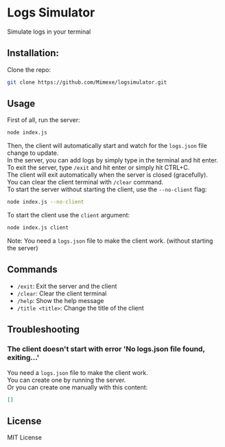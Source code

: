 # Logs Simulator

Simulate logs in your terminal

## Installation:

Clone the repo:

```sh
git clone https://github.com/Mimexe/logsimulator.git
```

## Usage

First of all, run the server:

```sh
node index.js
```

Then, the client will automatically start and watch for the `logs.json` file change to update.  
In the server, you can add logs by simply type in the terminal and hit enter.  
To exit the server, type `/exit` and hit enter or simply hit CTRL+C.  
The client will exit automatically when the server is closed (gracefully).  
You can clear the client terminal with `/clear` command.  
To start the server without starting the client, use the `--no-client` flag:

```sh
node index.js --no-client
```

To start the client use the `client` argument:

```sh
node index.js client
```

Note: You need a `logs.json` file to make the client work. (without starting the server)

## Commands

- `/exit`: Exit the server and the client
- `/clear`: Clear the client terminal
- `/help`: Show the help message
- `/title <title>`: Change the title of the client

## Troubleshooting

### The client doesn't start with error 'No logs.json file found, exiting...'

You need a `logs.json` file to make the client work.  
You can create one by running the server.  
Or you can create one manually with this content:

```json
[]
```

## License

MIT License

